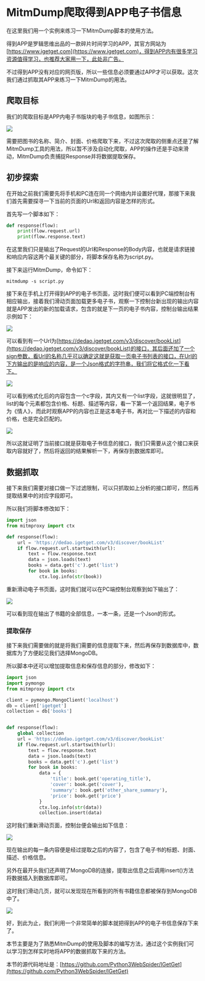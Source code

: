 # MitmDump爬取得到APP电子书信息

在这里我们用一个实例来练习一下MitmDump脚本的使用方法。

得到APP是罗辑思维出品的一款碎片时间学习的APP，其官方网站为[https://www.igetget.com](https://www.igetget.com)，得到APP内有很多学习资源值得学习，也推荐大家用一下，此处非广告。

不过得到APP没有对应的网页版，所以一些信息必须要通过APP才可以获取。这次我们通过抓取其APP来练习一下MitmDump的用法。

## 爬取目标

我们的爬取目标是APP内电子书版块的电子书信息，如图所示：

![](./assets/2017-07-21-21-45-51.jpg)


需要把图书的名称、简介、封面、价格爬取下来，不过这次爬取的侧重点还是了解MitmDump工具的用法，所以暂不涉及自动化爬取，APP的操作还是手动来滑动，MitmDump负责捕捉Response并将数据提取保存。

## 初步探索

在开始之前我们需要先将手机和PC连在同一个网络内并设置好代理，那接下来我们首先需要探寻一下当前的页面的Url和返回内容是怎样的形式。

首先写一个脚本如下：

```python
def response(flow):
    print(flow.request.url)
    print(flow.response.text)
```

在这里我们只是输出了Request的Url和Response的Body内容，也就是请求链接和响应内容这两个最关键的部分，将脚本保存名称为script.py。

接下来运行MitmDump，命令如下：

```
mitmdump -s script.py
```

接下来在手机上打开得到APP的电子书页面，这时我们便可以看到PC端控制台有相应输出，接着我们滑动页面加载更多电子书，观察一下控制台新出现的输出内容就是APP发出的新的加载请求，包含的就是下一页的电子书内容，控制台输出结果示例如下：

![](./assets/2017-07-21-21-57-53.png)


可以看到有一个Url为[https://dedao.igetget.com/v3/discover/bookList](https://dedao.igetget.com/v3/discover/bookList)的接口，其后面还加了一个sign参数，看Url的名称几乎可以确定这就是获取一页电子书列表的接口，在Url的下方输出的是响应的内容，是一个Json格式的字符串，我们将它格式化一下看下。


![](./assets/2017-07-21-22-23-22.png)

可以看到格式化后的内容包含一个c字段，其内又有一个list字段，这就很明显了，list的每个元素都包含价格、标题、描述等内容，看一下第一个返回结果，电子书为《情人》，而此时观察APP的内容也正是这本电子书，再对比一下描述的内容和价格，也是完全匹配的。


![](./assets/2017-07-21-22-29-34.jpg)


所以这就证明了当前接口就是获取电子书信息的接口，我们只需要从这个接口来获取内容就好了，然后将返回的结果解析一下，再保存到数据库即可。

## 数据抓取

接下来我们需要对接口做一下过滤限制，可以只抓取如上分析的接口即可，然后再提取结果中的对应字段即可。

所以我们将脚本修改如下：

```python
import json
from mitmproxy import ctx

def response(flow):
    url = 'https://dedao.igetget.com/v3/discover/bookList'
    if flow.request.url.startswith(url):
        text = flow.response.text
        data = json.loads(text)
        books = data.get('c').get('list')
        for book in books:
            ctx.log.info(str(book))
```

重新滑动电子书页面，这时我们就可以在PC端控制台观察到如下输出了：

![](./assets/2017-07-21-22-35-28.jpg)

可以看到现在输出了书籍的全部信息，一本一条，还是一个Json的形式。

### 提取保存

接下来我们需要做的就是将我们需要的信息提取下来，然后再保存到数据库中，数据库为了方便起见我们选择MongoDB。

所以脚本中还可以增加提取信息和保存信息的部分，修改如下：

```python
import json
import pymongo
from mitmproxy import ctx

client = pymongo.MongoClient('localhost')
db = client['igetget']
collection = db['books']


def response(flow):
    global collection
    url = 'https://dedao.igetget.com/v3/discover/bookList'
    if flow.request.url.startswith(url):
        text = flow.response.text
        data = json.loads(text)
        books = data.get('c').get('list')
        for book in books:
            data = {
                'title': book.get('operating_title'),
                'cover': book.get('cover'),
                'summary': book.get('other_share_summary'),
                'price': book.get('price')
            }
            ctx.log.info(str(data))
            collection.insert(data)
```

这时我们重新滑动页面，控制台便会输出如下信息：


![](./assets/2017-07-21-23-16-56.jpg)

现在输出的每一条内容便是经过提取之后的内容了，包含了电子书的标题、封面、描述、价格信息。

另外在最开头我们还声明了MongoDB的连接，提取出信息之后调用insert()方法将数据插入到数据库即可。

这时我们滑动几页，就可以发现现在所看到的所有书籍信息都被保存到MongoDB中了。

![](./assets/2017-07-21-23-19-49.jpg)

好，到此为止，我们利用一个非常简单的脚本就把得到APP的电子书信息保存下来了。

本节主要是为了熟悉MitmDump的使用及脚本的编写方法，通过这个实例我们可以学习到怎样实时地将APP的数据抓取下来的方法。

本节的源代码地址是：[https://github.com/Python3WebSpider/IGetGet](https://github.com/Python3WebSpider/IGetGet)




